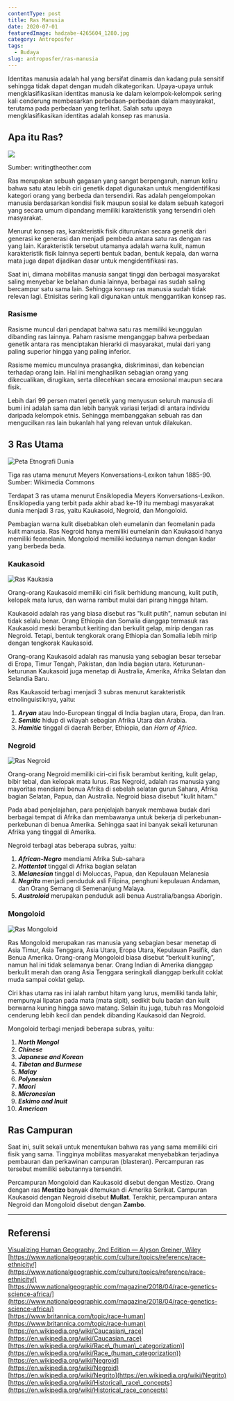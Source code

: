 ```yaml
---
contentType: post
title: Ras Manusia
date: 2020-07-01
featuredImage: hadzabe-4265604_1280.jpg
category: Antroposfer
tags:
  - Budaya
slug: antroposfer/ras-manusia
---
```


Identitas manusia adalah hal yang bersifat dinamis dan kadang pula sensitif sehingga tidak dapat dengan mudah dikategorikan. Upaya-upaya untuk mengklasifikasikan identitas manusia ke dalam kelompok-kelompok sering kali cenderung membesarkan perbedaan-perbedaan dalam masyarakat, terutama pada perbedaan yang terlihat. Salah satu upaya mengklasifikasikan identitas adalah konsep ras manusia.

## Apa itu Ras?

![](images/uploads/image.jpeg)

Sumber: writingtheother.com

Ras merupakan sebuah gagasan yang sangat berpengaruh, namun keliru bahwa satu atau lebih ciri genetik dapat digunakan untuk mengidentifikasi kategori orang yang berbeda dan tersendiri. Ras adalah pengelompokan manusia berdasarkan kondisi fisik maupun sosial ke dalam sebuah kategori yang secara umum dipandang memiliki karakteristik yang tersendiri oleh masyarakat.

Menurut konsep ras, karakteristik fisik diturunkan secara genetik dari generasi ke generasi dan menjadi pembeda antara satu ras dengan ras yang lain. Karakteristik tersebut utamanya adalah warna kulit, namun karakteristik fisik lainnya seperti bentuk badan, bentuk kepala, dan warna mata juga dapat dijadikan dasar untuk mengidentifikasi ras.

Saat ini, dimana mobilitas manusia sangat tinggi dan berbagai masyarakat saling menyebar ke belahan dunia lainnya, berbagai ras sudah saling bercampur satu sama lain. Sehingga konsep ras manusia sudah tidak relevan lagi. Etnisitas sering kali digunakan untuk menggantikan konsep ras.

### Rasisme

Rasisme muncul dari pendapat bahwa satu ras memiliki keunggulan dibanding ras lainnya. Paham rasisme menganggap bahwa perbedaan genetik antara ras menciptakan hierarki di masyarakat, mulai dari yang paling superior hingga yang paling inferior.

Rasisme memicu munculnya prasangka, diskriminasi, dan kebencian terhadap orang lain. Hal ini menghasilkan sebagian orang yang dikecualikan, dirugikan, serta dilecehkan secara emosional maupun secara fisik.

Lebih dari 99 persen materi genetik yang menyusun seluruh manusia di bumi ini adalah sama dan lebih banyak variasi terjadi di antara individu daripada kelompok etnis. Sehingga membanggakan sebuah ras dan mengucilkan ras lain bukanlah hal yang relevan untuk dilakukan.

## 3 Ras Utama

![Peta Etnografi Dunia](images/uploads/image-3-1024x810.jpeg)

Tiga ras utama menurut Meyers Konversations-Lexikon tahun 1885-90. Sumber: Wikimedia Commons

Terdapat 3 ras utama menurut Ensiklopedia Meyers Konversations-Lexikon. Ensiklopedia yang terbit pada akhir abad ke-19 itu membagi masyarakat dunia menjadi 3 ras, yaitu Kaukasoid, Negroid, dan Mongoloid.

Pembagian warna kulit disebabkan oleh eumelanin dan feomelanin pada kulit manusia. Ras Negroid hanya memiliki eumelanin dan Kaukasoid hanya memiliki feomelanin. Mongoloid memiliki keduanya namun dengan kadar yang berbeda beda.

### Kaukasoid

![Ras Kaukasia](images/uploads/image.png)

Orang-orang Kaukasoid memiliki ciri fisik berhidung mancung, kulit putih, kelopak mata lurus, dan warna rambut mulai dari pirang hingga hitam.

Kaukasoid adalah ras yang biasa disebut ras "kulit putih", namun sebutan ini tidak selalu benar. Orang Ethiopia dan Somalia dianggap termasuk ras Kaukasoid meski berambut keriting dan berkulit gelap, mirip dengan ras Negroid. Tetapi, bentuk tengkorak orang Ethiopia dan Somalia lebih mirip dengan tengkorak Kaukasoid.

Orang-orang Kaukasoid adalah ras manusia yang sebagian besar tersebar di Eropa, Timur Tengah, Pakistan, dan India bagian utara. Keturunan-keturunan Kaukasoid juga menetap di Australia, Amerika, Afrika Selatan dan Selandia Baru.

Ras Kaukasoid terbagi menjadi 3 subras menurut karakteristik etnolinguistiknya, yaitu:

1. **_Aryan_** atau Indo-European tinggal di India bagian utara, Eropa, dan Iran.
2. **_Semitic_** hidup di wilayah sebagian Afrika Utara dan Arabia.
3. **_Hamitic_** tinggal di daerah Berber, Ethiopia, dan _Horn of Africa_.

### Negroid

![Ras Negroid](images/uploads/image-1.jpeg)

Orang-orang Negroid memiliki ciri-ciri fisik berambut keriting, kulit gelap, bibir tebal, dan kelopak mata lurus. Ras Negroid, adalah ras manusia yang mayoritas mendiami benua Afrika di sebelah selatan gurun Sahara, Afrika bagian Selatan, Papua, dan Australia. Negroid biasa disebut "kulit hitam."

Pada abad penjelajahan, para penjelajah banyak membawa budak dari berbagai tempat di Afrika dan membawanya untuk bekerja di perkebunan-perkebunan di benua Amerika. Sehingga saat ini banyak sekali keturunan Afrika yang tinggal di Amerika.

Negroid terbagi atas beberapa subras, yaitu:

1. **_African-Negro_** mendiami Afrika Sub-sahara
2. **_Hottentot_** tinggal di Afrika bagian selatan
3. **_Melanesian_** tinggal di Moluccas, Papua, dan Kepulauan Melanesia
4. **_Negrito_** menjadi penduduk asli Filipina, penghuni kepulauan Andaman, dan Orang Semang di Semenanjung Malaya.
5. **_Austroloid_** merupakan penduduk asli benua Australia/bangsa Aborigin.

### Mongoloid

![Ras Mongoloid](images/uploads/image-2.jpeg)

Ras Mongoloid merupakan ras manusia yang sebagian besar menetap di Asia Timur, Asia Tenggara, Asia Utara, Eropa Utara, Kepulauan Pasifik, dan Benua Amerika. Orang-orang Mongoloid biasa disebut “berkulit kuning”, namun hal ini tidak selamanya benar. Orang Indian di Amerika dianggap berkulit merah dan orang Asia Tenggara seringkali dianggap berkulit coklat muda sampai coklat gelap.

Ciri khas utama ras ini ialah rambut hitam yang lurus, memiliki tanda lahir, mempunyai lipatan pada mata (mata sipit), sedikit bulu badan dan kulit berwarna kuning hingga sawo matang. Selain itu juga, tubuh ras Mongoloid cenderung lebih kecil dan pendek dibanding Kaukasoid dan Negroid.

Mongoloid terbagi menjadi beberapa subras, yaitu:

1. **_North Mongol_**
2. **_Chinese_**
3. **_Japanese and Korean_**
4. **_Tibetan and Burmese_**
5. **_Malay_**
6. **_Polynesian_**
7. **_Maori_**
8. **_Micronesian_**
9. **_Eskimo and Inuit_**
10. **_American_**

## Ras Campuran

Saat ini, sulit sekali untuk menentukan bahwa ras yang sama memiliki ciri fisik yang sama. Tingginya mobilitas masyarakat menyebabkan terjadinya pembauran dan perkawinan campuran (blasteran). Percampuran ras tersebut memiliki sebutannya tersendiri.

Percampuran Mongoloid dan Kaukasoid disebut dengan Mestizo. Orang dengan ras **Mestizo** banyak ditemukan di Amerika Serikat. Campuran Kaukasoid dengan Negroid disebut **Mullat**. Terakhir, percampuran antara Negroid dan Mongoloid disebut dengan **Zambo**.

* * *

## Referensi

[Visualizing Human Geography, 2nd Edition — Alyson Greiner, Wiley](https://amzn.to/2WYRB4u)  
[https://www.nationalgeographic.com/culture/topics/reference/race-ethnicity/](https://www.nationalgeographic.com/culture/topics/reference/race-ethnicity/)  
[https://www.nationalgeographic.com/magazine/2018/04/race-genetics-science-africa/](https://www.nationalgeographic.com/magazine/2018/04/race-genetics-science-africa/)  
[https://www.britannica.com/topic/race-human](https://www.britannica.com/topic/race-human)  
[https://en.wikipedia.org/wiki/Caucasian\_race](https://en.wikipedia.org/wiki/Caucasian_race)  
[https://en.wikipedia.org/wiki/Race\_(human\_categorization)](https://en.wikipedia.org/wiki/Race_(human_categorization))  
[https://en.wikipedia.org/wiki/Negroid](https://en.wikipedia.org/wiki/Negroid)  
[https://en.wikipedia.org/wiki/Negrito](https://en.wikipedia.org/wiki/Negrito)  
[https://en.wikipedia.org/wiki/Historical\_race\_concepts](https://en.wikipedia.org/wiki/Historical_race_concepts)
